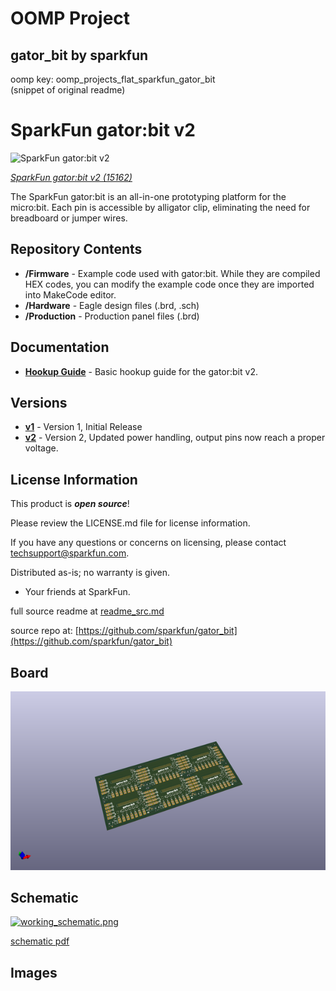 # OOMP Project  
## gator_bit  by sparkfun  
  
oomp key: oomp_projects_flat_sparkfun_gator_bit  
(snippet of original readme)  
  
SparkFun gator:bit v2  
========================================  
  
![SparkFun gator:bit v2](https://cdn.sparkfun.com/r/500-500/assets/parts/1/3/5/5/1/15162-SparkFun_Gator-bit-03.jpg)  
  
[*SparkFun gator:bit v2 (15162)*](https://www.sparkfun.com/products/15162)  
  
The SparkFun gator:bit is an all-in-one prototyping platform for the micro:bit. Each pin is accessible by alligator clip, eliminating the need for breadboard or jumper wires.  
  
Repository Contents  
------------------  
* **/Firmware** - Example code used with gator:bit. While they are compiled HEX codes, you can modify the example code once they are imported into MakeCode editor.  
* **/Hardware** - Eagle design files (.brd, .sch)  
* **/Production** - Production panel files (.brd)  
  
Documentation  
--------------  
* **[Hookup Guide](https://learn.sparkfun.com/tutorials/sparkfun-gatorbit-v20-hookup-guide)** - Basic hookup guide for the gator:bit v2.  
  
Versions  
--------------  
* **[v1](https://github.com/sparkfun/gator_bit/tree/v10)** - Version 1, Initial Release  
* **[v2](https://github.com/sparkfun/gator_bit/)** - Version 2, Updated power handling, output pins now reach a proper voltage.  
  
License Information  
-------------------  
  
This product is _**open source**_!   
  
Please review the LICENSE.md file for license information.   
  
If you have any questions or concerns on licensing, please contact techsupport@sparkfun.com.  
  
Distributed as-is; no warranty is given.  
  
- Your friends at SparkFun.  
  
_<COLLABORATION CREDIT>_  
  
  full source readme at [readme_src.md](readme_src.md)  
  
source repo at: [https://github.com/sparkfun/gator_bit](https://github.com/sparkfun/gator_bit)  
## Board  
  
[![working_3d.png](working_3d_600.png)](working_3d.png)  
## Schematic  
  
[![working_schematic.png](working_schematic_600.png)](working_schematic.png)  
  
[schematic pdf](working_schematic.pdf)  
## Images  
